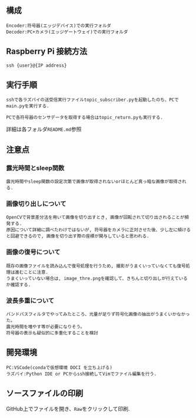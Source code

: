 ## 構成
```
Encoder:符号器(エッジデバイス)での実行フォルダ
Decoder:PC+カメラ(エッジゲートウェイ)での実行フォルダ
```

## Raspberry Pi 接続方法

```
ssh {user}@{IP address}
```

## 実行手順
```
sshで各ラズパイの送受信実行ファイルtopic_subscriber.pyを起動したのち、PCでmain.pyを実行する.

PCで各符号器のセンサデータを取得する場合はtopic_return.pyも実行する.
```

詳細は各フォルダ```README.md```参照

## 注意点

### 露光時間とsleep関数
```
露光時間やsleep関数の設定次第で画像が取得されないorほとんど真っ暗な画像が取得される.
```

### 画像切り出しについて
```
OpenCVで背景差分法を用いて画像を切り出すとき, 画像が回転されて切り出されることが頻発する.
原因について詳細に調べたわけではないが, 符号器をカメラに正対させた後、少し左に傾けると回避できるので, 画像を切り出す際の座標が関与していると思われる.
```

### 画像の復号について
```
既存の画像ファイルを読み込んで復号処理を行うため, 撮影がうまくいっていなくても復号処理は進むことに注意.
うまくいっていない場合は, image_thre.pngを確認して、きちんと切り出しが行えているか確認する.
```

### 波長多重について
```
バンドパスフィルタでやってみたところ、光量が足りず符号化画像の抽出がうまくいかなかった。
露光時間を増やす等が必要になりそう。
符号器の表示も疑似的に多重化することを検討
```

## 開発環境
```
PC:VSCode(condaで仮想環境 DOCI を立ち上げる)
ラズパイ:Python IDE or PCからssh接続してVimでファイル編集を行う.
```

## ソースファイルの印刷
GitHub上でファイルを開き、```Raw```をクリックして印刷.
